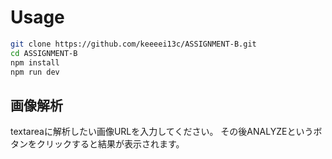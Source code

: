  
# Usage
 
```bash
git clone https://github.com/keeeei13c/ASSIGNMENT-B.git
cd ASSIGNMENT-B
npm install
npm run dev
```

## 画像解析
textareaに解析したい画像URLを入力してください。
 その後ANALYZEというボタンをクリックすると結果が表示されます。

